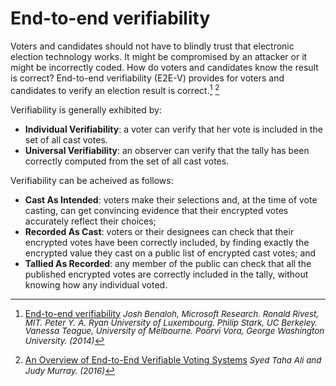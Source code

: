 # End-to-end verifiability

[^1]: 
    [End-to-end verifiability](https://arxiv.org/ftp/arxiv/papers/1504/1504.03778.pdf) <span style="font-size:10pt;line-height:1.0"> *Josh Benaloh, Microsoft Research. Ronald Rivest, MIT.  Peter Y. A. Ryan University of Luxembourg.  Philip Stark, UC Berkeley.  Vanessa Teague, University of Melbourne.  Poorvi Vora, George Washington University. (2014)*</span>

[^2]:
    [An Overview of End-to-End Verifiable Voting Systems](https://arxiv.org/pdf/1605.08554.pdf) <span style="font-size:10pt;line-height:1.0">*Syed Taha Ali and Judy Murray. (2016)*</span> 

Voters and candidates should not have to blindly trust that electronic election technology works.  It might be compromised by an attacker or it might be incorrectly coded.  How do voters and candidates know the result is correct?  End-to-end verifiability (E2E-V) provides for voters and candidates to verify an election result is correct.[^1] [^2]  

Verifiability is generally exhibited by:

* **Individual Verifiability**: a voter can verify that her vote is included in the set of all cast votes.
* **Universal Verifiability**: an observer can verify that the tally has been correctly computed from the set of all cast votes.

Verifiability can be acheived as follows:

* **Cast As Intended**: voters make their selections and, at the time of vote casting, can get convincing evidence that their encrypted votes accurately reflect their choices;
* **Recorded As Cast**: voters or their designees can check that their encrypted votes have been correctly included, by finding exactly the encrypted value they cast on a public list of encrypted cast votes; and
* **Tallied As Recorded**: any member of the public can check that all the published encrypted votes are correctly included in the tally, without knowing how any individual voted.





